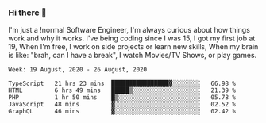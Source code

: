 ### Hi there 👋

I'm just a !normal Software Engineer, I'm always curious about how things work and why it works. I've being coding since I was 15, I got my first job at 19, When I'm free, I work on side projects or learn new skills, When my brain is like: "brah, can I have a break", I watch Movies/TV Shows, or play games.

<!--START_SECTION:waka-->
```text
Week: 19 August, 2020 - 26 August, 2020

TypeScript   21 hrs 23 mins  ████████████████▓░░░░░░░░   66.98 % 
HTML         6 hrs 49 mins   █████▒░░░░░░░░░░░░░░░░░░░   21.39 % 
PHP          1 hr 50 mins    █▒░░░░░░░░░░░░░░░░░░░░░░░   05.78 % 
JavaScript   48 mins         ▓░░░░░░░░░░░░░░░░░░░░░░░░   02.52 % 
GraphQL      46 mins         ▓░░░░░░░░░░░░░░░░░░░░░░░░   02.42 % 
```
<!--END_SECTION:waka-->

<!--
**Oudmane/Oudmane** is a ✨ _special_ ✨ repository because its `README.md` (this file) appears on your GitHub profile.

Here are some ideas to get you started:

- 🔭 I’m currently working on ...
- 🌱 I’m currently learning ...
- 👯 I’m looking to collaborate on ...
- 🤔 I’m looking for help with ...
- 💬 Ask me about ...
- 📫 How to reach me: ...
- 😄 Pronouns: ...
- ⚡ Fun fact: ...
-->
